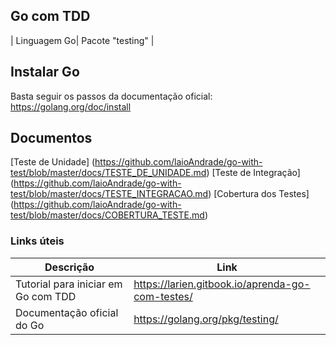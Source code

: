 ## Go com TDD

| Linguagem Go| Pacote "testing" |

## Instalar Go

Basta seguir os passos da documentação oficial:
https://golang.org/doc/install

## Documentos

[Teste de Unidade] (https://github.com/laioAndrade/go-with-test/blob/master/docs/TESTE_DE_UNIDADE.md)
[Teste de Integração] (https://github.com/laioAndrade/go-with-test/blob/master/docs/TESTE_INTEGRACAO.md)
[Cobertura dos Testes] (https://github.com/laioAndrade/go-with-test/blob/master/docs/COBERTURA_TESTE.md)

### Links úteis

| Descrição                           | Link                                             |
| ----------------------------------- | ------------------------------------------------ |
| Tutorial para iniciar em Go com TDD | https://larien.gitbook.io/aprenda-go-com-testes/ |
| Documentação oficial do Go          | https://golang.org/pkg/testing/                  |
